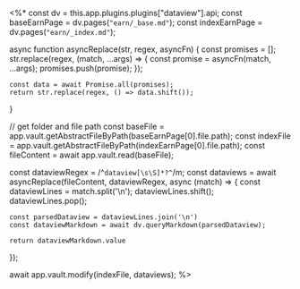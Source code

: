 <%*
const dv = this.app.plugins.plugins["dataview"].api;
const baseEarnPage = dv.pages(`"earn/_base.md"`);
const indexEarnPage = dv.pages(`"earn/_index.md"`);

async function asyncReplace(str, regex, asyncFn) {
    const promises = [];
    str.replace(regex, (match, ...args) => {
        const promise = asyncFn(match, ...args);
        promises.push(promise);
    });

    const data = await Promise.all(promises);
    return str.replace(regex, () => data.shift());
}

// get folder and file path
const baseFile = app.vault.getAbstractFileByPath(baseEarnPage[0].file.path);
const indexFile = app.vault.getAbstractFileByPath(indexEarnPage[0].file.path);
const fileContent = await app.vault.read(baseFile);

const dataviewRegex = /^```dataview[\s\S]*?^```/m;
const dataviews = await asyncReplace(fileContent, dataviewRegex, async (match) => {
	const dataviewLines = match.split('\n');
	dataviewLines.shift();
	dataviewLines.pop();
	
	const parsedDataview = dataviewLines.join('\n')
	const dataviewMarkdown = await dv.queryMarkdown(parsedDataview);
	
	return dataviewMarkdown.value
});

await app.vault.modify(indexFile, dataviews);
%>